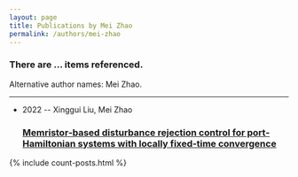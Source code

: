 ```yaml
---
layout: page
title: Publications by Mei Zhao
permalink: /authors/mei-zhao
---
```


<h3 id="number-posts">There are ... items referenced.</h3>
<p id='info-authors'>Alternative author names: Mei Zhao.</p>
<hr />
<ul class="post-list">
<li><span class='post-meta'>2022 -- Xinggui Liu, Mei Zhao</span><h3><a class='post-link' href="{{ site.baseurl }}/memristor-based-disturbance-rejection-control-for-port-hamiltonian-systems-with-locally-fixed-time-convergence">Memristor‐based disturbance rejection control for port‐Hamiltonian systems with locally fixed‐time convergence</a></h3></li>

</ul>
{% include count-posts.html %}

